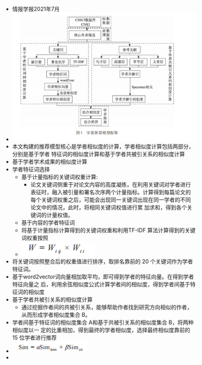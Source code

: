 - 情报学报2021年7月
- ![image.png](../assets/image_1661578237430_0.png)
- 本文构建的推荐模型核心是学者相似度的计算，学者相似度计算包括两部分，分别是基于学者
  特征词的相似度计算和基于学者共被引关系的相似度计算
- 基于学者学术成果的相似度计算
- 学者特征词选择
	- 基于计量指标的关键词权重计算:
		- 论文关键词侧重于对论文内容的高度凝练，在利用关键词对学者进行表征时，融入被引量和署名次序两个计量指标。计算得到每篇论文的每个关键词权重之后，可能会出现同一关键词出现在同一学者的不同论文中的情况，此时，将相同关键词权值进行累
		  加求和，得到各个关键词的计量权值。
	- 基于内容的学者特征词
	- 将基于计量指标计算得到的关键词权重和利用TF-IDF 算法计算得到的关键词权重按照
	- ![image.png](../assets/image_1661578852166_0.png)
- 将关键词按照整合后的权重值进行排序，取排名靠前的 20 个关键词作为学者特征词。
- 基于word2vector词向量相加取平均，即可得到学者的特征向量。在得到学者特征向量之
  后，利用余弦相似度公式计算学者间的相似度，得到学者间基于特征词的相似度
- 基于学者共被引关系的相似度计算
	- 通过挖掘作者间的共被引关系，能够帮助作者找到研究方向相似的作者，从而形成学者相似度集合 B。
- 学者间基于特征词的相似度集合 A和基于共被引关系的相似度集合 B，将两种相似度以一
  定的比重相加，得到最终的学者相似度，选择最终相似度靠前的 15 位学者进行推荐
- ![image.png](../assets/image_1661579860272_0.png)
-